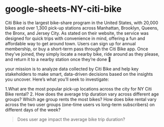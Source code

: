 # google-sheets-NY-citi-bike

Citi Bike is the largest bike-share program in the United States, with 20,000 bikes and over 1,300 pick-up stations across Manhattan, Brooklyn, Queens, the Bronx, and Jersey City. As stated on their website, the service was designed for quick trips with convenience in mind, offering a fun and affordable way to get around town. Users can sign up for annual membership, or buy a short-term pass through the Citi Bike app. Once they’ve joined, they simply locate a nearby bike, ride around as they please, and return it to a nearby station once they’re done 🚴

your mission is to analyze data collected by Citi Bike and help key stakeholders to make smart, data-driven decisions based on the insights you uncover. Here’s what you’ll seek to investigate:

1.What are the most popular pick-up locations across the city for NY Citi Bike rental?
2. How does the average trip duration vary across different age groups?
Which age group rents the most bikes?
How does bike rental vary across the two user groups (one-time users vs long-term subscribers) on different days of the week?
> Does user age impact the average bike trip duration?
